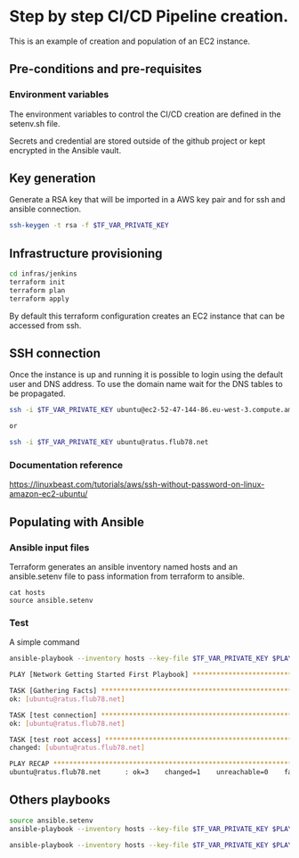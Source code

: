 # Step by step CI/CD Pipeline creation.

This is an example of creation and population of an EC2 instance.

## Pre-conditions and pre-requisites

### Environment variables

The environment variables to control the CI/CD creation are defined in the setenv.sh file.

Secrets and credential are stored outside of the github project or kept encrypted in the Ansible vault.

## Key generation

Generate a RSA key that will be imported in a AWS key pair and for ssh and ansible connection.

```sh
ssh-keygen -t rsa -f $TF_VAR_PRIVATE_KEY
```

## Infrastructure provisioning

```sh
cd infras/jenkins
terraform init
terraform plan
terraform apply
```

By default this terraform configuration creates an EC2 instance that can be accessed from ssh. 

## SSH connection

Once the instance is up and running it is possible to login using the default user and DNS address. To use the domain name wait for the DNS tables to be propagated.

```sh
ssh -i $TF_VAR_PRIVATE_KEY ubuntu@ec2-52-47-144-86.eu-west-3.compute.amazonaws.com

or

ssh -i $TF_VAR_PRIVATE_KEY ubuntu@ratus.flub78.net
```

### Documentation reference
https://linuxbeast.com/tutorials/aws/ssh-without-password-on-linux-amazon-ec2-ubuntu/


## Populating with Ansible

### Ansible input files

Terraform generates an ansible inventory named hosts and an ansible.setenv file to pass information from
terraform to ansible.

    cat hosts
    source ansible.setenv


### Test

A simple command

```sh
ansible-playbook --inventory hosts --key-file $TF_VAR_PRIVATE_KEY $PLAYBOOK/test_connection.yml

PLAY [Network Getting Started First Playbook] ***********************************************************************************************************************************************

TASK [Gathering Facts] **********************************************************************************************************************************************************************
ok: [ubuntu@ratus.flub78.net]

TASK [test connection] **********************************************************************************************************************************************************************
ok: [ubuntu@ratus.flub78.net]

TASK [test root access] *********************************************************************************************************************************************************************
changed: [ubuntu@ratus.flub78.net]

PLAY RECAP **********************************************************************************************************************************************************************************
ubuntu@ratus.flub78.net      : ok=3    changed=1    unreachable=0    failed=0    skipped=0    rescued=0    ignored=0
```

## Others playbooks

```sh
source ansible.setenv
ansible-playbook --inventory hosts --key-file $TF_VAR_PRIVATE_KEY $PLAYBOOK/lamp.yml

ansible-playbook --inventory hosts --key-file $TF_VAR_PRIVATE_KEY $PLAYBOOK/jenkins.yml

```